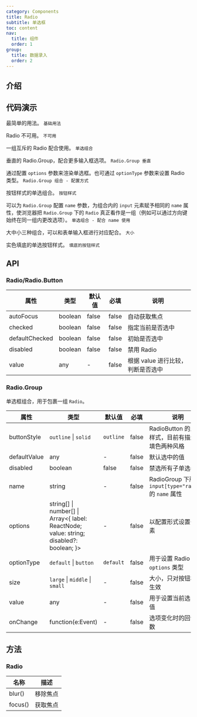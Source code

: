 ```yaml
---
category: Components
title: Radio
subtitle: 单选框
toc: content
nav:
  title: 组件
  order: 1
group:
  title: 数据录入
  order: 2
---
```


## 介绍

## 代码演示

最简单的用法。
<code src="./demo/base.tsx">基础用法</code>

Radio 不可用。
<code src="./demo/disabled.tsx">不可用</code>

一组互斥的 Radio 配合使用。
<code src="./demo/onlyOne.tsx">单选组合</code>

垂直的 Radio.Group，配合更多输入框选项。
<code src="./demo/vertical.tsx">Radio.Group 垂直</code>

通过配置 `options` 参数来渲染单选框。也可通过 `optionType` 参数来设置 Radio 类型。
<code src="./demo/options.tsx">Radio.Group 组合 - 配置方式</code>

按钮样式的单选组合。
<code src="./demo/button.tsx">按钮样式</code>

可以为 `Radio.Group` 配置 `name` 参数，为组合内的 `input` 元素赋予相同的 `name` 属性，使浏览器把 `Radio.Group` 下的 `Radio` 真正看作是一组（例如可以通过方向键始终在同一组内更改选项）。
<code src="./demo/name.tsx">单选组合 - 配合 name 使用</code>

大中小三种组合，可以和表单输入框进行对应配合。
<code src="./demo/size.tsx">大小</code>

实色填底的单选按钮样式。
<code src="./demo/buttonStyle.tsx">填底的按钮样式</code>

## API

### Radio/Radio.Button

<!-- prettier-ignore -->
| 属性 | 类型 | 默认值 | 必填 | 说明 |
| ---- | ---- | ------ | ---- | ---- |
| autoFocus | boolean | false | false| 自动获取焦点 |
| checked | boolean | false |false | 指定当前是否选中 |
| defaultChecked | boolean | false | false| 初始是否选中 |
| disabled | boolean | false | false | 禁用 Radio |
| value | any | - | false | 根据 value 进行比较，判断是否选中 |

### Radio.Group

单选框组合，用于包裹一组 `Radio`。

<!-- prettier-ignore -->
| 属性 | 类型 | 默认值 | 必填 | 说明 |
| --- | --- | --- | --- | --- |
| buttonStyle | `outline` \| `solid` | `outline` | false | RadioButton 的风格样式，目前有描边和填色两种风格 |
| defaultValue | any | - | false | 默认选中的值 |
| disabled | boolean | false | false | 禁选所有子单选器 |
| name | string | - | false | RadioGroup 下所有 `input[type="radio"]` 的 `name` 属性 |
| options | string\[] \| number\[] \| Array&lt;{ label: ReactNode; value: string; disabled?: boolean; }> | - | false | 以配置形式设置子元素 |
| optionType | `default` \| `button` | `default` | false | 用于设置 Radio `options` 类型 |
| size | `large` \| `middle` \| `small` | - | false | 大小，只对按钮样式生效 |
| value | any | - | false | 用于设置当前选中的值 |
| onChange | function(e:Event) | - | false | 选项变化时的回调函数 |

## 方法

### Radio

| 名称    | 描述     |
| ------- | -------- |
| blur()  | 移除焦点 |
| focus() | 获取焦点 |
